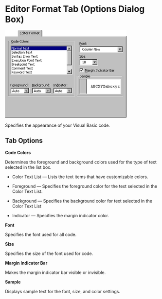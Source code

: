 
# Editor Format Tab (Options Dialog Box)


![](images/edformop_ZA01201601.gif)



Specifies the appearance of your Visual Basic code.

## Tab Options

 **Code Colors**

Determines the foreground and background colors used for the type of text selected in the list box.




- Color Text List — Lists the text items that have customizable colors.
    
- Foreground — Specifies the foreground color for the text selected in the Color Text List.
    
- Background — Specifies the background color for text selected in the Color Text List
    
- Indicator — Specifies the margin indicator color.
    


 **Font**

Specifies the font used for all code.

 **Size**

Specifies the size of the font used for code.

 **Margin Indicator Bar**

Makes the margin indicator bar visible or invisible.

 **Sample**

Displays sample text for the font, size, and color settings.

